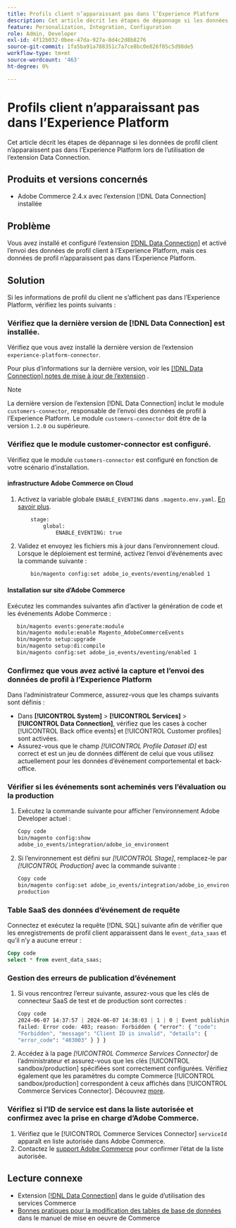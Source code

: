 ```yaml
---
title: Profils client n’apparaissant pas dans l’Experience Platform
description: Cet article décrit les étapes de dépannage si les données de votre profil client n’apparaissent pas dans l’Experience Platform lors de l’utilisation de l’extension  [!DNL Data Connection] .
feature: Personalization, Integration, Configuration
role: Admin, Developer
exl-id: 4f12b032-0bee-47da-927a-8d4c2d8b8276
source-git-commit: 1fa5ba91a788351c7a7ce8bc0e826f05c5d98de5
workflow-type: tm+mt
source-wordcount: '463'
ht-degree: 0%

---
```


# Profils client n’apparaissant pas dans l’Experience Platform

Cet article décrit les étapes de dépannage si les données de profil client n’apparaissent pas dans l’Experience Platform lors de l’utilisation de l’extension Data Connection.

## Produits et versions concernés

* Adobe Commerce 2.4.x avec l’extension [!DNL Data Connection] installée

## Problème

Vous avez installé et configuré l’extension [[!DNL Data Connection]](https://experienceleague.adobe.com/fr/docs/commerce-merchant-services/data-connection/overview) et activé l’envoi des données de profil client à l’Experience Platform, mais ces données de profil n’apparaissent pas dans l’Experience Platform.

## Solution

Si les informations de profil du client ne s’affichent pas dans l’Experience Platform, vérifiez les points suivants :

### Vérifiez que la dernière version de [!DNL Data Connection] est installée.

Vérifiez que vous avez installé la dernière version de l’extension `experience-platform-connector`.

Pour plus d’informations sur la dernière version, voir les [[!DNL Data Connection] notes de mise à jour de l’extension](https://experienceleague.adobe.com/fr/docs/commerce-merchant-services/data-connection/release-notes) .

>[!NOTE]
>
>La dernière version de l’extension [!DNL Data Connection] inclut le module `customers-connector`, responsable de l’envoi des données de profil à l’Experience Platform. Le module `customers-connector` doit être de la version `1.2.0` ou supérieure.

### Vérifiez que le module customer-connector est configuré.

Vérifiez que le module `customers-connector` est configuré en fonction de votre scénario d’installation.

#### infrastructure Adobe Commerce on Cloud

1. Activez la variable globale `ENABLE_EVENTING` dans `.magento.env.yaml`. [En savoir plus](https://experienceleague.adobe.com/fr/docs/commerce-cloud-service/user-guide/configure/env/stage/variables-global).

   ```bash
       stage:
           global:
               ENABLE_EVENTING: true
   ```

1. Validez et envoyez les fichiers mis à jour dans l’environnement cloud. Lorsque le déploiement est terminé, activez l’envoi d’événements avec la commande suivante :

   ```bash
       bin/magento config:set adobe_io_events/eventing/enabled 1
   ```

#### Installation sur site d’Adobe Commerce

Exécutez les commandes suivantes afin d’activer la génération de code et les événements Adobe Commerce :

```bash
   bin/magento events:generate:module
   bin/magento module:enable Magento_AdobeCommerceEvents
   bin/magento setup:upgrade
   bin/magento setup:di:compile
   bin/magento config:set adobe_io_events/eventing/enabled 1
```

### Confirmez que vous avez activé la capture et l’envoi des données de profil à l’Experience Platform

Dans l’administrateur Commerce, assurez-vous que les champs suivants sont définis :

* Dans **[!UICONTROL System]** > **[!UICONTROL Services]** > **[!UICONTROL Data Connection]**, vérifiez que les cases à cocher [!UICONTROL Back office events] et [!UICONTROL Customer profiles] sont activées.
* Assurez-vous que le champ *[!UICONTROL Profile Dataset ID]* est correct et est un jeu de données différent de celui que vous utilisez actuellement pour les données d’événement comportemental et back-office.

### Vérifier si les événements sont acheminés vers l’évaluation ou la production

1. Exécutez la commande suivante pour afficher l’environnement Adobe Developer actuel :

   ```bash
   Copy code
   bin/magento config:show
   adobe_io_events/integration/adobe_io_environment
   ```

1. Si l’environnement est défini sur *[!UICONTROL Stage]*, remplacez-le par *[!UICONTROL Production]* avec la commande suivante :

   ```bash
   Copy code
   bin/magento config:set adobe_io_events/integration/adobe_io_environment
   production
   ```

### Table SaaS des données d’événement de requête

Connectez et exécutez la requête [!DNL SQL] suivante afin de vérifier que les enregistrements de profil client apparaissent dans le
`event_data_saas` et qu’il n’y a aucune erreur :

```sql
Copy code
select * from event_data_saas;
```

### Gestion des erreurs de publication d’événement

1. Si vous rencontrez l’erreur suivante, assurez-vous que les clés de connecteur SaaS de test et de production sont correctes :

   ```css
   Copy code
   2024-06-07 14:37:57 | 2024-06-07 14:38:03 | 1 | 0 | Event publishing
   failed: Error code: 403; reason: Forbidden { "error": { "code":
   "Forbidden", "message": "Client ID is invalid", "details": {
   "error_code": "403003" } } }
   ```

1. Accédez à la page *[!UICONTROL Commerce Services Connector]* de l’administrateur et assurez-vous que les clés [!UICONTROL sandbox/production] spécifiées sont correctement configurées. Vérifiez également que les paramètres du compte Commerce [!UICONTROL sandbox/production] correspondent à ceux affichés dans [!UICONTROL Commerce Services Connector]. Découvrez [more](https://experienceleague.adobe.com/fr/docs/commerce-merchant-services/user-guides/integration-services/saas#apikey).

### Vérifiez si l’ID de service est dans la liste autorisée et confirmez avec la prise en charge d’Adobe Commerce.

1. Vérifiez que le [!UICONTROL Commerce Services Connector] `serviceId` apparaît en liste autorisée dans Adobe Commerce.
1. Contactez le [support Adobe Commerce](https://experienceleague.adobe.com/fr/docs/commerce-knowledge-base/kb/help-center-guide/magento-help-center-user-guide) pour confirmer l’état de la liste autorisée.

## Lecture connexe

* Extension [[!DNL Data Connection]](https://experienceleague.adobe.com/fr/docs/commerce-merchant-services/data-connection/overview) dans le guide d’utilisation des services Commerce
* [&#x200B; Bonnes pratiques pour la modification des tables de base de données](https://experienceleague.adobe.com/fr/docs/commerce-operations/implementation-playbook/best-practices/development/modifying-core-and-third-party-tables#why-adobe-recommends-avoiding-modifications) dans le manuel de mise en oeuvre de Commerce
